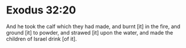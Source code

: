 # Exodus 32:20

And he took the calf which they had made, and burnt [it] in the fire, and ground [it] to powder, and strawed [it] upon the water, and made the children of Israel drink [of it].